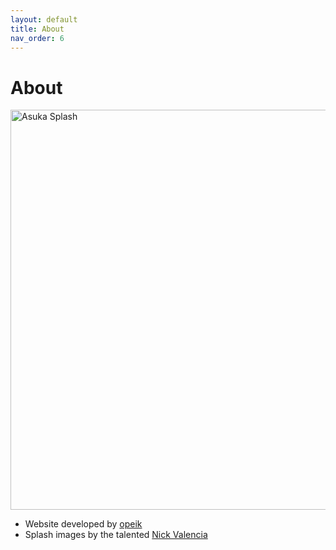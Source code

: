 ```yaml
---
layout: default
title: About
nav_order: 6
---
```


# About

<img src="https://i.imgur.com/CgZzZwI.jpg" alt="Asuka Splash"
 width="1920" height="640">

* Website developed by [opeik](https://twitter.com/iamopeik)
* Splash images by the talented [Nick Valencia](https://twitter.com/NickVal33181359)

